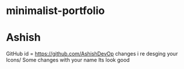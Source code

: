 # minimalist-portfolio
# Ashish 
GitHub id = https://github.com/AshishDevOp
changes i re desging your Icons/ Some changes with your name Its look good  
